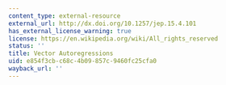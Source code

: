 ```yaml
---
content_type: external-resource
external_url: http://dx.doi.org/10.1257/jep.15.4.101
has_external_license_warning: true
license: https://en.wikipedia.org/wiki/All_rights_reserved
status: ''
title: Vector Autoregressions
uid: e854f3cb-c68c-4b09-857c-9460fc25cfa0
wayback_url: ''
---
```

